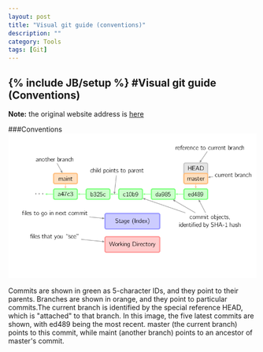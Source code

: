 ```yaml
---
layout: post
title: "Visual git guide (conventions)"
description: ""
category: Tools
tags: [Git]
---
```

{% include JB/setup %}
#Visual git guide (Conventions)
---

**Note:** the original website address is [here](http://marklodato.github.io/visual-git-guide/index-en.html?no-svg)

###Conventions
![conventions](/assets/images/conventions.png)   

Commits are shown in green as 5-character IDs, and they point to their parents. Branches are shown in orange, and they point to particular commits.The current branch is identified by the special reference HEAD, which is "attached" to that branch. In this image, the five latest commits are shown, with ed489 being the most recent. master (the current branch) points to this commit, while maint (another branch) points to an ancestor of master's commit.